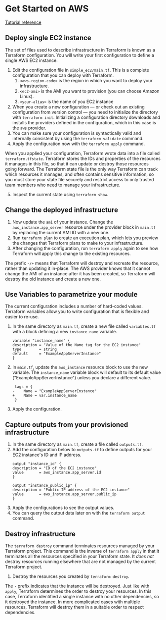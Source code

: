 # Get Started on AWS

[Tutorial reference](https://learn.hashicorp.com/collections/terraform/aws-get-started)

## Deploy single EC2 instance

The set of files used to describe infrastructure in Terraform is known as a Terraform configuration. You will write your first configuration to define a single AWS EC2 instance.

1. Edit the configuration file in `simple_ec2/main.tf`. This is a complete configuration that you can deploy with Terraform.
   1. `<aws-region-code>` is the region in which you want to deploy your infrastructure.
   2. `<ec2-ami>` is the AMI you want to provision (you can choose Amazon Linux).
   3. `<your-alias>` is the name of you EC2 instance
2. When you create a new configuration — or check out an existing configuration from version control — you need to initialize the directory with `terraform init`.
   Initializing a configuration directory downloads and installs the providers defined in the configuration, which in this case is the `aws` provider.
3. You can make sure your configuration is syntactically valid and internally consistent by using the `terraform validate` command.
4. Apply the configuration now with the `terraform apply` command.

When you applied your configuration, Terraform wrote data into a file called `terraform.tfstate`. Terraform stores the IDs and properties of the resources it manages in this file, so that it can update or destroy those resources going forward.
The Terraform state file is the only way Terraform can track which resources it manages, and often contains sensitive information, so you must store your state file securely and restrict access to only trusted team members who need to manage your infrastructure.

5. Inspect the current state using `terraform show`.

## Change the deployed infrastructure 

1. Now update the `ami` of your instance. Change the `aws_instance.app_server` resource under the provider block in `main.tf` by replacing the current AMI ID with a new one.
2. Run `terraform plan` to create an execution plan, which lets you preview the changes that Terraform plans to make to your infrastructure.
3. After changing the configuration, run `terraform apply` again to see how Terraform will apply this change to the existing resources.

The prefix `-/+` means that Terraform will destroy and recreate the resource, rather than updating it in-place.
The AWS provider knows that it cannot change the AMI of an instance after it has been created, so Terraform will destroy the old instance and create a new one.

## Use Variables to parametrize your module

The current configuration includes a number of hard-coded values. Terraform variables allow you to write configuration that is flexible and easier to re-use.

1. In the same directory as `main.tf`, create a new file called `variables.tf` with a block defining a new `instance_name` variable.
   ```
   variable "instance_name" {
   description = "Value of the Name tag for the EC2 instance"
   type        = string
   default     = "ExampleAppServerInstance"
   }
   ```
2. In `main.tf`, update the `aws_instance` resource block to use the new variable. The `instance_name` variable block will default to its default value ("ExampleAppServerInstance") unless you declare a different value.
   ```shell
    tags = {
   -    Name = "ExampleAppServerInstance"
   +    Name = var.instance_name
    }
   ```
3. Apply the configuration.


## Capture outputs from your provisioned infrastructure

1. In the same directory as `main.tf`, create a file called `outputs.tf`.
2. Add the configuration below to `outputs.tf` to define outputs for your EC2 instance's ID and IP address.
   ```shell
   output "instance_id" {
   description = "ID of the EC2 instance"
   value       = aws_instance.app_server.id
   }
   
   output "instance_public_ip" {
   description = "Public IP address of the EC2 instance"
   value       = aws_instance.app_server.public_ip
   }
   ```
3. Apply the configurations to see the output values.
4. You can query the output data later on with the `terraform output` command.

## Destroy infrastructure

The `terraform destroy` command terminates resources managed by your Terraform project.
This command is the inverse of `terraform apply` in that it terminates all the resources specified in your Terraform state.
It _does not_ destroy resources running elsewhere that are not managed by the current Terraform project.

1. Destroy the resources you created by `terraform destroy`.

The `-` prefix indicates that the instance will be destroyed.
Just like with `apply`, Terraform determines the order to destroy your resources. In this case, Terraform identified a single instance with no other dependencies,
so it destroyed the instance. In more complicated cases with multiple resources, Terraform will destroy them in a suitable order to respect dependencies.

